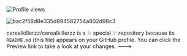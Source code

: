 
![Profile views](https://komarev.com/ghpvc/?username=cerealkillerzz&color=blue)

![bac2f58d8e335d894582754a802d98c3](https://github.com/user-attachments/assets/85ec7312-3a43-4713-90e9-31804f818e85)


cerealkillerzz/cerealkillerzz is a ✨ special ✨ repository because its `README.md` (this file) appears on your GitHub profile.
You can click the Preview link to take a look at your changes.
--->
